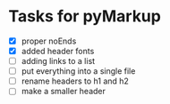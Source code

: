 <!--- 
This file was created using TASK.md
https://github.com/democraz20/taskmd
-->

# Tasks for pyMarkup

- [x] proper noEnds
- [x] added header fonts
- [ ] adding links to a list
- [ ] put everything into a single file
- [ ] rename headers to h1 and h2
- [ ] make a smaller header